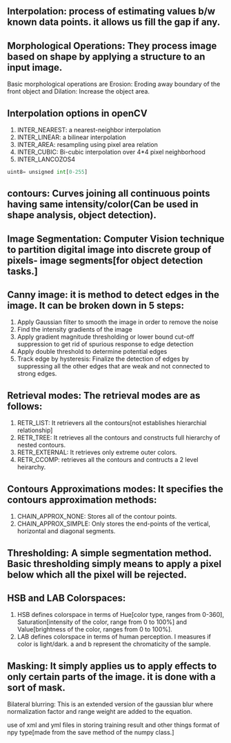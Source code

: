 ## Interpolation: process of estimating values b/w known data points. it allows us fill the gap if any.

## Morphological Operations: They process image based on shape by applying a structure to an input image.
Basic morphological operations are Erosion: Eroding away boundary of the front object and Dilation: Increase the object area.

## Interpolation options in openCV
1. INTER_NEAREST: a nearest-neighbor interpolation
2. INTER_LINEAR: a bilinear interpolation
3. INTER_AREA: resampling using pixel area relation
4. INTER_CUBIC: Bi-cubic interpolation over 4*4 pixel neighborhood 
5. INTER_LANCOZOS4

```python
uint8= unsigned int[0-255]
```
## contours: Curves joining all continuous points having same intensity/color(Can be used in shape analysis, object detection).

## Image Segmentation: Computer Vision technique to partition digital image into discrete group of pixels- image segments[for object detection tasks.]

## Canny image: it is method to detect edges in the image. It can be broken down in 5 steps:
  1. Apply Gaussian filter to smooth the image in order to remove the noise
  2. Find the intensity gradients of the image
  3. Apply gradient magnitude thresholding or lower bound cut-off suppression to get rid of spurious response to edge detection
  4. Apply double threshold to determine potential edges
  5. Track edge by hysteresis: Finalize the detection of edges by suppressing all the other edges that are weak and not connected to strong edges.

## Retrieval modes: The retrieval modes are as follows:
  1. RETR_LIST: It retrievers all the contours[not establishes hierarchial relationship]
  2. RETR_TREE: It retrieves all the contours and constructs full hierarchy of nested contours.
  3. RETR_EXTERNAL: It retrieves only extreme outer colors.
  4. RETR_CCOMP: retrieves all the contours and contructs a 2 level heirarchy.

## Contours Approximations modes: It specifies the contours approximation methods:
  1. CHAIN_APPROX_NONE: Stores all of the contour points.
  2. CHAIN_APPROX_SIMPLE: Only stores the end-points of the vertical, horizontal and diagonal segments.

## Thresholding: A simple segmentation method. Basic thresholding simply means to apply a pixel below which all the pixel will be rejected.

## HSB and LAB Colorspaces:
  1. HSB defines colorspace in terms of Hue[color type, ranges from 0-360], Saturation[intensity of the color, range from 0 to 100%] and Value[brightness of the color, ranges from 0 to 100%].
  2. LAB defines colorspace in terms of human perception. l measures if color is light/dark. a and b represent the chromaticity of the sample.

## Masking: It simply applies us to apply effects to only certain parts of the image. it is done with a sort of mask.

Bilateral blurring: This is an extended version of the gaussian blur where normalization factor and range weight are added to the equation.

use of xml and yml files in storing training result and other things
format of npy type[made from the save method of the numpy class.]
